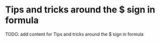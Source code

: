 # Tips and tricks around the $ sign in formula

TODO: add content for Tips and tricks around the $ sign in formula
